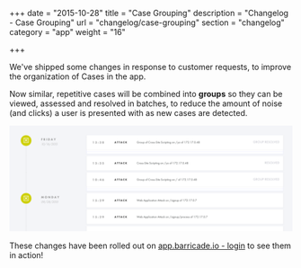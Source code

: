 +++
date = "2015-10-28"
title = "Case Grouping"
description = "Changelog - Case Grouping"
url = "changelog/case-grouping"
section = "changelog"
category = "app"
weight = "16"

+++

We've shipped some changes in response to customer requests, to improve the organization of Cases in the app.

Now similar, repetitive cases will be combined into **groups** so they can be viewed, assessed and resolved in batches, to reduce the amount of noise (and clicks) a user is presented with as new cases are detected.

![../../src/img/changelog/16-grouping.png](../../src/img/changelog/16-grouping.png)

These changes have been rolled out on [app.barricade.io - login](https://app.barricade.io/login) to see them in action!
